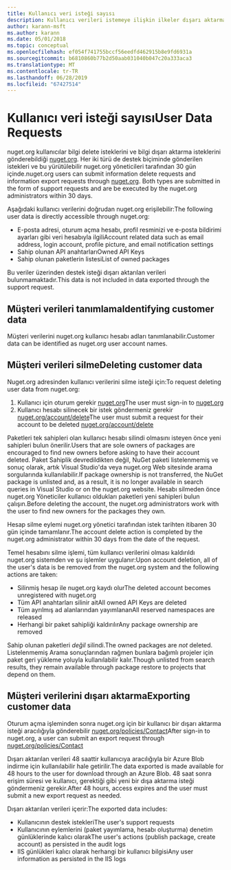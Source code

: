 ```yaml
---
title: Kullanıcı veri isteği sayısı
description: Kullanıcı verileri istemeye ilişkin ilkeler dışarı aktarma ve silme
author: karann-msft
ms.author: karann
ms.date: 05/01/2018
ms.topic: conceptual
ms.openlocfilehash: ef054f741755bccf56eedfd462915b8e9fd6931a
ms.sourcegitcommit: b6810860b77b2d50aab031040b047c20a333aca3
ms.translationtype: MT
ms.contentlocale: tr-TR
ms.lasthandoff: 06/28/2019
ms.locfileid: "67427514"
---
```

# <a name="user-data-requests"></a><span data-ttu-id="1fbee-103">Kullanıcı veri isteği sayısı</span><span class="sxs-lookup"><span data-stu-id="1fbee-103">User Data Requests</span></span>

<span data-ttu-id="1fbee-104">nuget.org kullanıcılar bilgi delete isteklerini ve bilgi dışarı aktarma isteklerini gönderebildiği [nuget.org](https://www.nuget.org). Her iki türü de destek biçiminde gönderilen istekleri ve bu yürütülebilir nuget.org yöneticileri tarafından 30 gün içinde.</span><span class="sxs-lookup"><span data-stu-id="1fbee-104">nuget.org users can submit information delete requests and information export requests through [nuget.org](https://www.nuget.org). Both types are submitted in the form of support requests and are be executed by the nuget.org administrators within 30 days.</span></span>

<span data-ttu-id="1fbee-105">Aşağıdaki kullanıcı verilerini doğrudan nuget.org erişilebilir:</span><span class="sxs-lookup"><span data-stu-id="1fbee-105">The following user data is directly accessible through nuget.org:</span></span>

* <span data-ttu-id="1fbee-106">E-posta adresi, oturum açma hesabı, profil resminizi ve e-posta bildirimi ayarları gibi veri hesabıyla ilgili</span><span class="sxs-lookup"><span data-stu-id="1fbee-106">Account related data such as email address, login account, profile picture, and email notification settings</span></span>
* <span data-ttu-id="1fbee-107">Sahip olunan API anahtarları</span><span class="sxs-lookup"><span data-stu-id="1fbee-107">Owned API Keys</span></span>
* <span data-ttu-id="1fbee-108">Sahip olunan paketlerin listesi</span><span class="sxs-lookup"><span data-stu-id="1fbee-108">List of owned packages</span></span>

<span data-ttu-id="1fbee-109">Bu veriler üzerinden destek isteği dışarı aktarılan verileri bulunmamaktadır.</span><span class="sxs-lookup"><span data-stu-id="1fbee-109">This data is not included in data exported through the support request.</span></span>

## <a name="identifying-customer-data"></a><span data-ttu-id="1fbee-110">Müşteri verileri tanımlama</span><span class="sxs-lookup"><span data-stu-id="1fbee-110">Identifying customer data</span></span>

<span data-ttu-id="1fbee-111">Müşteri verilerini nuget.org kullanıcı hesabı adları tanımlanabilir.</span><span class="sxs-lookup"><span data-stu-id="1fbee-111">Customer data can be identified as nuget.org user account names.</span></span>

## <a name="deleting-customer-data"></a><span data-ttu-id="1fbee-112">Müşteri verileri silme</span><span class="sxs-lookup"><span data-stu-id="1fbee-112">Deleting customer data</span></span>

<span data-ttu-id="1fbee-113">Nuget.org adresinden kullanıcı verilerini silme isteği için:</span><span class="sxs-lookup"><span data-stu-id="1fbee-113">To request deleting user data from nuget.org:</span></span>

1. <span data-ttu-id="1fbee-114">Kullanıcı için oturum gerekir [nuget.org](https://www.nuget.org)</span><span class="sxs-lookup"><span data-stu-id="1fbee-114">The user must sign-in to [nuget.org](https://www.nuget.org)</span></span>
1. <span data-ttu-id="1fbee-115">Kullanıcı hesabı silinecek bir istek göndermeniz gerekir [nuget.org/account/delete](https://www.nuget.org/account/delete)</span><span class="sxs-lookup"><span data-stu-id="1fbee-115">The user must submit a request for their account to be deleted [nuget.org/account/delete](https://www.nuget.org/account/delete)</span></span>

<span data-ttu-id="1fbee-116">Paketleri tek sahipleri olan kullanıcı hesabı silindi olmasını isteyen önce yeni sahipleri bulun önerilir.</span><span class="sxs-lookup"><span data-stu-id="1fbee-116">Users that are sole owners of packages are encouraged to find new owners before asking to have their account deleted.</span></span> <span data-ttu-id="1fbee-117">Paket Sahiplik devredildikten değil, NuGet paketi listelenmemiş ve sonuç olarak, artık Visual Studio'da veya nuget.org Web sitesinde arama sorgularında kullanılabilir.</span><span class="sxs-lookup"><span data-stu-id="1fbee-117">If package ownership is not transferred, the NuGet package is unlisted and, as a result, it is no longer available in search queries in Visual Studio or on the nuget.org website.</span></span> <span data-ttu-id="1fbee-118">Hesabı silmeden önce nuget.org Yöneticiler kullanıcı oldukları paketleri yeni sahipleri bulun çalışın.</span><span class="sxs-lookup"><span data-stu-id="1fbee-118">Before deleting the account, the nuget.org administrators work with the user to find new owners for the packages they own.</span></span>

<span data-ttu-id="1fbee-119">Hesap silme eylemi nuget.org yönetici tarafından istek tarihten itibaren 30 gün içinde tamamlanır.</span><span class="sxs-lookup"><span data-stu-id="1fbee-119">The account delete action is completed by the nuget.org administrator within 30 days from the date of the request.</span></span>

<span data-ttu-id="1fbee-120">Temel hesabını silme işlemi, tüm kullanıcı verilerini olması kaldırıldı nuget.org sistemden ve şu işlemler uygulanır:</span><span class="sxs-lookup"><span data-stu-id="1fbee-120">Upon account deletion, all of the user's data is be removed from the nuget.org system and the following actions are taken:</span></span>

* <span data-ttu-id="1fbee-121">Silinmiş hesap ile nuget.org kaydı olur</span><span class="sxs-lookup"><span data-stu-id="1fbee-121">The deleted account becomes unregistered with nuget.org</span></span>
* <span data-ttu-id="1fbee-122">Tüm API anahtarları silinir ait</span><span class="sxs-lookup"><span data-stu-id="1fbee-122">All owned API Keys are deleted</span></span>
* <span data-ttu-id="1fbee-123">Tüm ayrılmış ad alanlarından yayımlanan</span><span class="sxs-lookup"><span data-stu-id="1fbee-123">All reserved namespaces are released</span></span>
* <span data-ttu-id="1fbee-124">Herhangi bir paket sahipliği kaldırılır</span><span class="sxs-lookup"><span data-stu-id="1fbee-124">Any package ownership are removed</span></span>

<span data-ttu-id="1fbee-125">Sahip olunan paketleri *değil* silindi.</span><span class="sxs-lookup"><span data-stu-id="1fbee-125">The owned packages are *not* deleted.</span></span> <span data-ttu-id="1fbee-126">Listelenmemiş Arama sonuçlarından rağmen bunlara bağımlı projeler için paket geri yükleme yoluyla kullanılabilir kalır.</span><span class="sxs-lookup"><span data-stu-id="1fbee-126">Though unlisted from search results, they remain available through package restore to projects that depend on them.</span></span>

## <a name="exporting-customer-data"></a><span data-ttu-id="1fbee-127">Müşteri verilerini dışarı aktarma</span><span class="sxs-lookup"><span data-stu-id="1fbee-127">Exporting customer data</span></span>

<span data-ttu-id="1fbee-128">Oturum açma işleminden sonra nuget.org için bir kullanıcı bir dışarı aktarma isteği aracılığıyla gönderebilir [nuget.org/policies/Contact](https://www.nuget.org/policies/Contact)</span><span class="sxs-lookup"><span data-stu-id="1fbee-128">After sign-in to nuget.org, a user can submit an export request through [nuget.org/policies/Contact](https://www.nuget.org/policies/Contact)</span></span>

<span data-ttu-id="1fbee-129">Dışarı aktarılan verileri 48 saattir kullanıcıya aracılığıyla bir Azure Blob indirme için kullanılabilir hale getirilir.</span><span class="sxs-lookup"><span data-stu-id="1fbee-129">The data exported is made available for 48 hours to the user for download through an Azure Blob.</span></span> <span data-ttu-id="1fbee-130">48 saat sonra erişim süresi ve kullanıcı, gerektiği gibi yeni bir dışa aktarma isteği göndermeniz gerekir.</span><span class="sxs-lookup"><span data-stu-id="1fbee-130">After 48 hours, access expires and the user must submit a new export request as needed.</span></span>

<span data-ttu-id="1fbee-131">Dışarı aktarılan verileri içerir:</span><span class="sxs-lookup"><span data-stu-id="1fbee-131">The exported data includes:</span></span>

* <span data-ttu-id="1fbee-132">Kullanıcının destek istekleri</span><span class="sxs-lookup"><span data-stu-id="1fbee-132">The user's support requests</span></span>
* <span data-ttu-id="1fbee-133">Kullanıcının eylemlerini (paket yayımlama, hesabı oluşturma) denetim günlüklerinde kalıcı olarak</span><span class="sxs-lookup"><span data-stu-id="1fbee-133">The user's actions (publish package, create account) as persisted in the audit logs</span></span>
* <span data-ttu-id="1fbee-134">IIS günlükleri kalıcı olarak herhangi bir kullanıcı bilgisi</span><span class="sxs-lookup"><span data-stu-id="1fbee-134">Any user information as persisted in the IIS logs</span></span>
